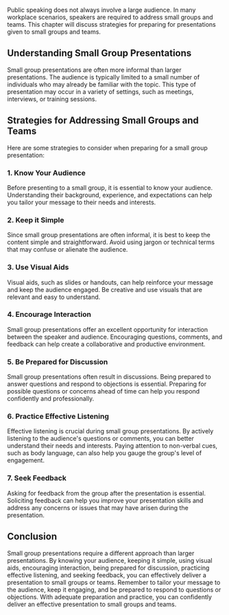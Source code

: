 
Public speaking does not always involve a large audience. In many workplace scenarios, speakers are required to address small groups and teams. This chapter will discuss strategies for preparing for presentations given to small groups and teams.

Understanding Small Group Presentations
---------------------------------------

Small group presentations are often more informal than larger presentations. The audience is typically limited to a small number of individuals who may already be familiar with the topic. This type of presentation may occur in a variety of settings, such as meetings, interviews, or training sessions.

Strategies for Addressing Small Groups and Teams
------------------------------------------------

Here are some strategies to consider when preparing for a small group presentation:

### 1. Know Your Audience

Before presenting to a small group, it is essential to know your audience. Understanding their background, experience, and expectations can help you tailor your message to their needs and interests.

### 2. Keep it Simple

Since small group presentations are often informal, it is best to keep the content simple and straightforward. Avoid using jargon or technical terms that may confuse or alienate the audience.

### 3. Use Visual Aids

Visual aids, such as slides or handouts, can help reinforce your message and keep the audience engaged. Be creative and use visuals that are relevant and easy to understand.

### 4. Encourage Interaction

Small group presentations offer an excellent opportunity for interaction between the speaker and audience. Encouraging questions, comments, and feedback can help create a collaborative and productive environment.

### 5. Be Prepared for Discussion

Small group presentations often result in discussions. Being prepared to answer questions and respond to objections is essential. Preparing for possible questions or concerns ahead of time can help you respond confidently and professionally.

### 6. Practice Effective Listening

Effective listening is crucial during small group presentations. By actively listening to the audience's questions or comments, you can better understand their needs and interests. Paying attention to non-verbal cues, such as body language, can also help you gauge the group's level of engagement.

### 7. Seek Feedback

Asking for feedback from the group after the presentation is essential. Soliciting feedback can help you improve your presentation skills and address any concerns or issues that may have arisen during the presentation.

Conclusion
----------

Small group presentations require a different approach than larger presentations. By knowing your audience, keeping it simple, using visual aids, encouraging interaction, being prepared for discussion, practicing effective listening, and seeking feedback, you can effectively deliver a presentation to small groups or teams. Remember to tailor your message to the audience, keep it engaging, and be prepared to respond to questions or objections. With adequate preparation and practice, you can confidently deliver an effective presentation to small groups and teams.
